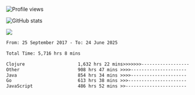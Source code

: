 ![Profile views](https://komarev.com/ghpvc/?username=liuchong)

![GitHub stats](https://github-readme-stats.vercel.app/api?username=liuchong&show_icons=true)

<img src="https://cr-skills-chart-widget.azurewebsites.net/api/api?username=liuchong&skills=Java,JavaScript,Python,Go,Rust,Zig&show-other-skills=true"/>

<!--START_SECTION:waka-->

```txt
From: 25 September 2017 - To: 24 June 2025

Total Time: 5,716 hrs 8 mins

Clojure                    1,632 hrs 22 mins>>>>>>>------------------   28.56 %
Other                      908 hrs 47 mins >>>>---------------------   15.90 %
Java                       854 hrs 34 mins >>>>---------------------   14.95 %
Go                         613 hrs 38 mins >>>----------------------   10.74 %
JavaScript                 486 hrs 52 mins >>-----------------------   08.52 %
```

<!--END_SECTION:waka-->
